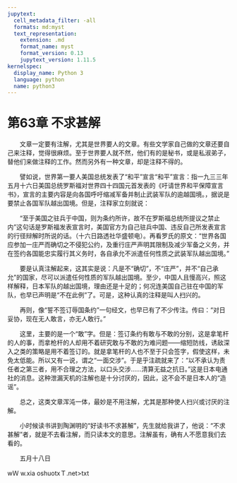 ```yaml
---
jupytext:
  cell_metadata_filter: -all
  formats: md:myst
  text_representation:
    extension: .md
    format_name: myst
    format_version: 0.13
    jupytext_version: 1.11.5
kernelspec:
  display_name: Python 3
  language: python
  name: python3
---
```

# 第63章  不求甚解 

　　文章一定要有注解，尤其是世界要人的文章。有些文学家自己做的文章还要自己来注释，觉得很麻烦。至于世界要人就不然，他们有的是秘书，或是私淑弟子，替他们来做注释的工作。然而另外有一种文章，却是注释不得的。 

　　譬如说，世界第一要人美国总统发表了“和平”宣言“和平”宣言：指一九三三年五月十六日美国总统罗斯福对世界四十四国元首发表的《吁请世界和平保障宣言书》，宣言的主要内容是向各国呼吁缩减军备并制止武装军队的逾越国境。，据说是要禁止各国军队越出国境。但是，注释家立刻就说： 

　　“至于美国之驻兵于中国，则为条约所许，故不在罗斯福总统所提议之禁止内”这句话是罗斯福发表宣言时，美国官方为自己驻兵中国、违反自己所发表宣言的行径辩解时所说的话。（十六日路透社华盛顿电）。再看罗氏的原文：“世界各国应参加一庄严而确切之不侵犯公约，及重行庄严声明其限制及减少军备之义务，并在签约各国能忠实履行其义务时，各自承允不派遣任何性质之武装军队越出国境。” 

　　要是认真注解起来，这其实是说：凡是不“确切”，不“庄严”，并不“自己承允”的国家，尽可以派遣任何性质的军队越出国境。至少，中国人且慢高兴，照这样解释，日本军队的越出国境，理由还是十足的；何况连美国自己驻在中国的军队，也早已声明是“不在此例”了。可是，这种认真的注释是叫人扫兴的。 

　　再则，像“誓不签订辱国条约”一句经文，也早已有了不少传注。传曰：“对日妥协，现在无人敢言，亦无人敢行。” 

　　这里，主要的是一个“敢”字。但是：签订条约有敢与不敢的分别，这是拿笔杆的人的事，而拿枪杆的人却用不着研究敢与不敢的为难问题——缩短防线，诱敌深入之类的策略是用不着签订的。就是拿笔杆的人也不至于只会签字，假使这样，未免太低能。所以又有一说，谓之“一面交涉”。于是乎注疏就来了：“以不承认为责任者之第三者，用不合理之方法，以口头交涉……清算无益之抗日。”这是日本电通社的消息。这种泄漏天机的注解也是十分讨厌的，因此，这不会不是日本人的“造谣”。 

　　总之，这类文章浑沌一体，最妙是不用注解，尤其是那种使人扫兴或讨厌的注解。 

　　小时候读书讲到陶渊明的“好读书不求甚解”，先生就给我讲了，他说：“不求甚解”者，就是不去看注解，而只读本文的意思。注解虽有，确有人不愿意我们去看的。 

　　五月十八日 

wＷ w.xia oshuotxＴ.net>txt 

